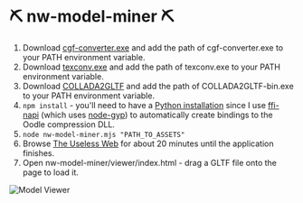 # ⛏️ nw-model-miner ⛏️

1. Download [cgf-converter.exe](https://github.com/Markemp/Cryengine-Converter/releases) and add the path of cgf-converter.exe to your PATH environment variable.
2. Download [texconv.exe](https://github.com/microsoft/DirectXTex/releases) and add the path of texconv.exe to your PATH environment variable.
3. Download [COLLADA2GLTF](https://github.com/KhronosGroup/COLLADA2GLTF/releases) and add the path of COLLADA2GLTF-bin.exe to your PATH environment variable.
4. `npm install` - you'll need to have a [Python installation](https://www.python.org/downloads/) since I use [ffi-napi](https://www.npmjs.com/package/ffi-napi) (which uses [node-gyp](https://github.com/nodejs/node-gyp)) to automatically create bindings to the Oodle compression DLL.
5. `node nw-model-miner.mjs "PATH_TO_ASSETS"`
6. Browse [The Useless Web](https://theuselessweb.com/) for about 20 minutes until the application finishes.
7. Open nw-model-miner/viewer/index.html - drag a GLTF file onto the page to load it.

![Model Viewer](https://i.imgur.com/9gmkzLZ.gifv)
